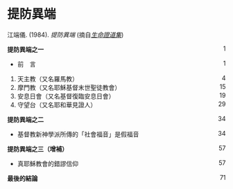 # 提防異端
江端儀. (1984). *提防異端* (摘自[*生命證道集*](生命證道集.md))

**提防異端之一**  <span style="float: right;">1</span>

* 前　言 <span style="float: right;">1</span>
<ol start="1">
<li>天主教（又名羅馬教） <span style="float: right;">4</span></li>
<li>摩門教（又名耶穌基督末世聖徒教會） <span style="float: right;">15</span></li>
<li>安息日會（又名基督復臨安息日會） <span style="float: right;">19</span></li>
<li>守望台（又名耶和華見證人） <span style="float: right;">29</span></li>
</ol>

**提防異端之二** <span style="float: right;">34</span>

* 基督教新神學派所傳的「社會福音」是假福音 <span style="float: right;">34</span>

**提防異端之三（增補）** <span style="float: right;">57</span>

* 真耶穌教會的錯謬信仰 <span style="float: right;">57</span>

**最後的結論** <span style="float: right;">71</span>
